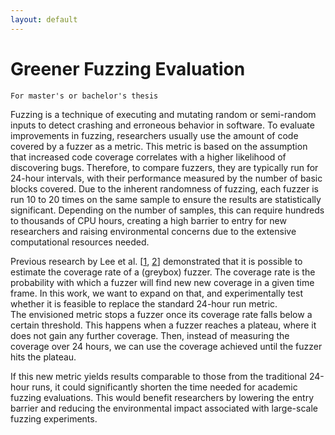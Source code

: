 ```yaml
---
layout: default
---
```

# Greener Fuzzing Evaluation 
`For master's or bachelor's thesis`  
   

Fuzzing is a technique of executing and mutating random or semi-random inputs to detect crashing and erroneous behavior in software.
To evaluate improvements in fuzzing, researchers usually use the amount of code covered by a fuzzer as a metric.
This metric is based on the assumption that increased code coverage correlates with a higher likelihood of discovering bugs.
Therefore, to compare fuzzers, they are typically run for 24-hour intervals, with their performance measured by the number of basic blocks covered. Due to the inherent randomness of fuzzing, each fuzzer is run 10 to 20 times on the same sample to ensure the results are statistically significant. Depending on the number of samples, this can require hundreds to thousands of CPU hours, creating a high barrier to entry for new researchers and raising environmental concerns due to the extensive computational resources needed.

Previous research by Lee et al. [[1](https://dl.acm.org/doi/pdf/10.1145/3611643.3616268), [2](https://dl.acm.org/doi/pdf/10.1145/3597503.3639198)] demonstrated that it is possible to estimate the coverage rate of a (greybox) fuzzer. The coverage rate is the probability with which a fuzzer will find new new coverage in a given time frame.
In this work, we want to expand on that, and experimentally test whether it is feasible to replace the standard 24-hour run metric.  
The envisioned metric stops a fuzzer once its coverage rate falls below a certain threshold. This happens when a fuzzer reaches a plateau, where it does not gain any further coverage.
Then, instead of measuring the coverage over 24 hours, we can use the coverage achieved until the fuzzer hits the plateau. 

If this new metric yields results comparable to those from the traditional 24-hour runs, it could significantly shorten the time needed for academic fuzzing evaluations. This would benefit researchers by lowering the entry barrier and reducing the environmental impact associated with large-scale fuzzing experiments.  






